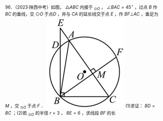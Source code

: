 96．（2023·陕西中考）如图， ${ \triangle A B C }$ 内接于 $_ { \odot O }$ ， $\angle B A C = 4 5 ^ { \circ }$ ，过点 $B$ 作 $B C$ 的垂线，交 $\odot O$ 于点$D$ ，并与 $C A$ 的延长线交于点 $E$ ，作 $B F \bot A C$ ，垂足为 $M$ ，交 $_ { \odot O }$ 于点 $F$ ．
![](<../../qs_image_DB/专题3-6__圆的综合（27类题型）（解析版）/9a8f8600f2f25a2a5ce8296f1da89eb13652ab4641ba51d1770f19c7f817222f.jpg>)
(1)求证： $B D = B C$ ；(2)若 $_ { \odot O }$ 的半径 $r = 3$ ， $B E = 6$ ，求线段 $B F$ 的长
